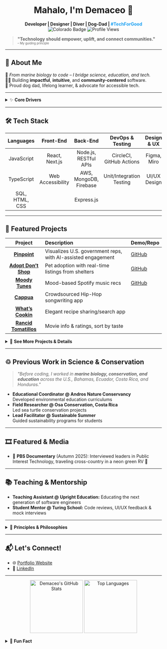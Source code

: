 <!-- Banner -->
<!-- <p align="center">
  <img src="https://user-images.githubusercontent.com/66697338/104397652-796aac00-550a-11eb-8f64-4b7f7e0c07cc.gif" width="200" alt="Moody Tunes gif">
</p> -->


<h1 align="center">Mahalo, I'm Demaceo 👋</h1>
<p align="center">
  <b>Developer | Designer | Diver | Dog-Dad | <span style="color:#1DA1F2">#TechForGood</span></b><br>
  <img src="https://img.shields.io/badge/Colorado-%F0%9F%8F%97-blue?style=flat-square" alt="Colorado Badge"/>
  <img src="https://komarev.com/ghpvc/?username=demaceo&style=flat-square" alt="Profile Views"/>
</p>

> **"Technology should empower, uplift, and connect communities."**  
> <sup><sub>– My guiding principle</sub></sup>

---

## 🧭 About Me

🌊 *From marine biology to code – I bridge science, education, and tech.*  
👨‍💻 Building **impactful**, **intuitive**, and **community-centered** software.  
🐶 Proud dog dad, lifelong learner, & advocate for accessible tech.

---

<details>
  <summary>✨ <strong>Core Drivers</strong></summary>

- Creating **accessible, user-friendly web applications**  
- Helping others learn to code through **mentorship and teaching**
- Designing tech solutions that **benefit communities and make a difference**
</details>

---

## 🛠️ Tech Stack

| **Languages** | **Front-End**        | **Back-End**             | **DevOps & Testing**     | **Design & UX**    | **Other**               |
|:-------------:|:--------------------:|:------------------------:|:------------------------:|:------------------:|:-----------------------:|
| JavaScript    | React, Next.js       | Node.js, RESTful APIs    | CircleCI, GitHub Actions | Figma, Miro        | Automation, AI for Biz  |
| TypeScript    | Web Accessibility    | AWS, MongoDB, Firebase   | Unit/Integration Testing | UI/UX Design       | Data Processing         |
| SQL, HTML, CSS|                      | Express.js               |                          |                    |                         |

---

## 🚀 Featured Projects

| Project  | Description | Demo/Repo |
|:--------:|:------------|:----------|
| [**Pinpoint**](https://pinpoint-flax.vercel.app/) | Visualizes U.S. government reps, with AI-assisted engagement | [GitHub](https://github.com/demaceo/pp) |
| [**Adopt Don’t Shop**](https://demaceo.github.io/adoptdontshop/) | Pet adoption with real-time listings from shelters | [GitHub](https://github.com/demaceo/adoptdontshop) |
| [**Moody Tunes**](https://demaceo.github.io/moodytoonz/) | Mood-based Spotify music recs | [GitHub](https://github.com/demaceo/moodytoonz) |
| [**Cappua**](https://github.com/Cappua/cappua-fe) | Crowdsourced Hip-Hop songwriting app | |
| [**What’s Cookin**](https://demaceo.github.io/whats-cookin/) | Elegant recipe sharing/search app | |
| [**Rancid Tomatillos**](https://github.com/demaceo/rantom) | Movie info & ratings, sort by taste | |

<details>
  <summary>📁 <strong>See More Projects & Details</strong></summary>

- See [my portfolio](http://www.demaceo.com).
- Contributions in Open Source, AI, music tech, and more.
</details>

---

## ♲ Previous Work in Science & Conservation

> _"Before coding, I worked in **marine biology, conservation, and education** across the U.S., Bahamas, Ecuador, Costa Rica, and Honduras."_

- **Educational Coordinator @ Andros Nature Conservancy**  
  Developed environmental education curriculums  
- **Field Researcher @ Osa Conservation, Costa Rica**  
  Led sea turtle conservation projects  
- **Lead Facilitator @ Sustainable Summer**  
  Guided sustainability programs for students

---

## 🎞️ Featured & Media

- 🎥 **PBS Documentary** (Autumn 2025): Interviewed leaders in Public Interest Technology, traveling cross-country in a neon green RV 🚐

---

## 📚 Teaching & Mentorship

- **Teaching Assistant @ Upright Education:** Educating the next generation of software engineers  
- **Student Mentor @ Turing School:** Code reviews, UI/UX feedback & mock interviews

---

<details>
  <summary>📜 <strong>Principles & Philosophies</strong></summary>
  
- **UX is the sum of all things** – Form + function = brilliance
- **Accessible to All** – Tech for everyone
- **Creator. Partner. Collaborator.** – Adaptable to any stage or role
- **Clean – In thinking, in style** – Minimal, effective, and clear
- **Transparency in Code & Collaboration** – Clarity in work and teamwork
- **Performance Matters** – Fast, reliable, and smooth user experiences
- **Automation Over Repetition** – Maximize efficiency, automate what you can
- **Tech for Good** – Technology as a force for positive impact

</details>

---

## 📬 Let's Connect!

- 🌐 [Portfolio Website](http://www.demaceo.com)
- 💼 [LinkedIn](https://www.linkedin.com/in/demaceo)

---

<p align="center">
  <img src="https://github-readme-stats.vercel.app/api?username=demaceo&show_icons=true&hide=issues&theme=tokyonight" alt="Demaceo's GitHub Stats" height="170" />
  <img src="https://github-readme-stats.vercel.app/api/top-langs/?username=demaceo&layout=compact&theme=tokyonight" alt="Top Languages" height="170"/>
</p>

<details>
  <summary>🤿 <strong>Fun Fact</strong></summary>
  I once led a group of students on a night dive to witness bioluminescence in the Bahamas. We survived. 🏝️✨

